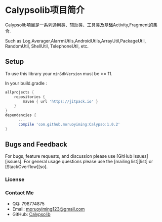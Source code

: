 # Calypsolib项目简介
Calypsolib项目是一系列通用类、辅助类、工具类及基础Activity,Fragment的集合.

Such as Log,Averager,AlarrmUtils,AndroidUtils,ArrayUtil,PackageUtil, RandomUtil, ShellUtil, TelephoneUtil, etc.

## Setup

To use this library your `minSdkVersion` must be >= 11.

In your build.gradle :

```gradle
allprojects {
    repositories {
        maven { url 'https://jitpack.io' }
    }
}
dependencies {
      ...
      compile 'com.github.moruoyiming:Calypso:1.0.2'
}
```

## Bugs and Feedback

For bugs, feature requests, and discussion please use [GitHub Issues][issues].
For general usage questions please use the [mailing list][list] or [StackOverflow][so].

### License

### Contact Me
* QQ: 798774875
* Email: moruoyiming123@gmail.com
* GitHub: [Calypsolib](https://github.com/moruoyiming/Calypso)